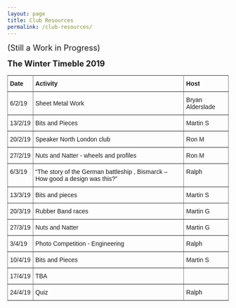 ```yaml
---
layout: page
title: Club Resources
permalink: /club-resources/
---
```


<span style="font-size: 1.3em;">(Still a Work in Progress)

<span style="font-size: 1.3em;"><b>The Winter Timeble 2019</b>


<style type="text/css">
.tg  {border-collapse:collapse;border-spacing:0;}
.tg td{font-family:Arial, sans-serif;font-size:14px;padding:10px 5px;border-style:solid;border-width:1px;overflow:hidden;word-break:normal;border-color:black;}
.tg th{font-family:Arial, sans-serif;font-size:14px;font-weight:normal;padding:10px 5px;border-style:solid;border-width:1px;overflow:hidden;word-break:normal;border-color:black;}
.tg .tg-xldj{border-color:inherit;text-align:left}
.tg .tg-0pky{border-color:inherit;text-align:left;vertical-align:top}
</style>
<table class="tg">
  <tr>
    <th class="tg-xldj"><b>Date</b></th>
    <th class="tg-xldj"><b>Activity</b></th>
    <th class="tg-xldj"><b>Host</b></th>
  </tr>
  <tr>
    <td class="tg-xldj">6/2/19</td>
    <td class="tg-xldj">Sheet Metal Work</td>
    <td class="tg-xldj">Bryan Alderslade</td>
  </tr>
  <tr>
    <td class="tg-xldj">13/2/19</td>
    <td class="tg-xldj">Bits and Pieces</td>
    <td class="tg-xldj">Martin S</td>
  </tr>
  <tr>
    <td class="tg-xldj">20/2/19</td>
    <td class="tg-xldj">Speaker North London club</td>
    <td class="tg-xldj">Ron M</td>
  </tr>
  <tr>
    <td class="tg-0pky">27/2/19</td>
    <td class="tg-0pky">Nuts and Natter -  wheels and profiles</td>
    <td class="tg-0pky">Ron M</td>
  </tr>
  <tr>
    <td class="tg-0pky">6/3/19</td>
    <td class="tg-0pky">“The story of the German battleship , Bismarck – How good a design was this?”</td>
    <td class="tg-0pky">Ralph</td>
  </tr>
  <tr>
    <td class="tg-0pky">13/3/19</td>
    <td class="tg-0pky">Bits and pieces</td>
    <td class="tg-0pky">Martin S</td>
  </tr>
  <tr>
    <td class="tg-0pky">20/3/19</td>
    <td class="tg-0pky">Rubber Band races</td>
    <td class="tg-0pky">Martin G</td>
  </tr>
  <tr>
    <td class="tg-0pky">27/3/19</td>
    <td class="tg-0pky">Nuts and Natter</td>
    <td class="tg-0pky">Martin G</td>
  </tr>
  <tr>
    <td class="tg-0pky">3/4/19</td>
    <td class="tg-0pky">Photo Competition - Engineering</td>
    <td class="tg-0pky">Ralph</td>
  </tr>
  <tr>
    <td class="tg-0pky">10/4/19</td>
    <td class="tg-0pky">Bits and Pieces</td>
    <td class="tg-0pky">Martin S</td>
  </tr>
  <tr>
    <td class="tg-0pky">17/4/19</td>
    <td class="tg-0pky">TBA</td>
    <td class="tg-0pky"></td>
  </tr>
  <tr>
    <td class="tg-0pky">24/4/19</td>
    <td class="tg-0pky">Quiz</td>
    <td class="tg-0pky">Ralph</td>
  </tr>
</table>